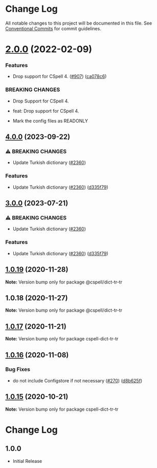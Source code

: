 # Change Log

All notable changes to this project will be documented in this file.
See [Conventional Commits](https://conventionalcommits.org) for commit guidelines.

# [2.0.0](https://github.com/streetsidesoftware/cspell-dicts/compare/@cspell/dict-tr-tr@1.0.19...@cspell/dict-tr-tr@2.0.0) (2022-02-09)


### Features

* Drop support for CSpell 4. ([#907](https://github.com/streetsidesoftware/cspell-dicts/issues/907)) ([ca078c6](https://github.com/streetsidesoftware/cspell-dicts/commit/ca078c6a2e188cc3cf6276db1ba7e007f0f06f27))


### BREAKING CHANGES

* Drop Support for CSpell 4.

* feat: Drop support for CSpell 4.
* Mark the config files as READONLY





## [4.0.0](https://github.com/kevintraver/cspell-dicts/compare/@cspell/dict-tr-tr-v3.0.0...@cspell/dict-tr-tr@4.0.0) (2023-09-22)


### ⚠ BREAKING CHANGES

* Update Turkish dictionary ([#2360](https://github.com/kevintraver/cspell-dicts/issues/2360))

### Features

* Update Turkish dictionary ([#2360](https://github.com/kevintraver/cspell-dicts/issues/2360)) ([d335f79](https://github.com/kevintraver/cspell-dicts/commit/d335f792eee9340d89fb6e5b6d6860ee0580d6b3))

## [3.0.0](https://github.com/streetsidesoftware/cspell-dicts/compare/@cspell/dict-tr-tr@2.0.0...@cspell/dict-tr-tr@3.0.0) (2023-07-21)


### ⚠ BREAKING CHANGES

* Update Turkish dictionary ([#2360](https://github.com/streetsidesoftware/cspell-dicts/issues/2360))

### Features

* Update Turkish dictionary ([#2360](https://github.com/streetsidesoftware/cspell-dicts/issues/2360)) ([d335f79](https://github.com/streetsidesoftware/cspell-dicts/commit/d335f792eee9340d89fb6e5b6d6860ee0580d6b3))

## [1.0.19](https://github.com/streetsidesoftware/cspell-dicts/compare/@cspell/dict-tr-tr@1.0.18...@cspell/dict-tr-tr@1.0.19) (2020-11-28)

**Note:** Version bump only for package @cspell/dict-tr-tr





## 1.0.18 (2020-11-27)

**Note:** Version bump only for package @cspell/dict-tr-tr





## [1.0.17](https://github.com/streetsidesoftware/cspell-dicts/compare/cspell-dict-tr-tr@1.0.16...cspell-dict-tr-tr@1.0.17) (2020-11-21)

**Note:** Version bump only for package cspell-dict-tr-tr

## [1.0.16](https://github.com/streetsidesoftware/cspell-dicts/compare/cspell-dict-tr-tr@1.0.15...cspell-dict-tr-tr@1.0.16) (2020-11-08)

### Bug Fixes

- do not include Configstore if not necessary ([#270](https://github.com/streetsidesoftware/cspell-dicts/issues/270)) ([d8b625f](https://github.com/streetsidesoftware/cspell-dicts/commit/d8b625f2f42d5cc6c4a9390216ac1e5037886e44))

## [1.0.15](https://github.com/streetsidesoftware/cspell-dicts/compare/cspell-dict-tr-tr@1.0.14...cspell-dict-tr-tr@1.0.15) (2020-10-21)

**Note:** Version bump only for package cspell-dict-tr-tr

# Change Log

## 1.0.0

- Initial Release
